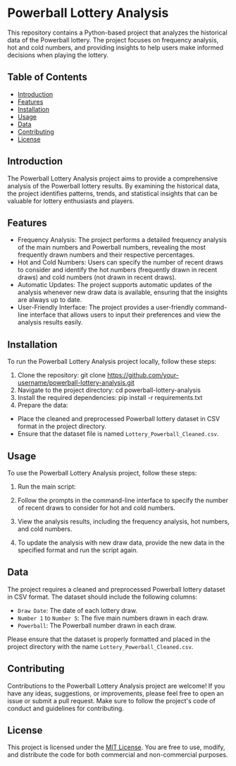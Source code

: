 # Powerball Lottery Analysis

This repository contains a Python-based project that analyzes the historical data of the Powerball lottery. The project focuses on frequency analysis, hot and cold numbers, and providing insights to help users make informed decisions when playing the lottery.

## Table of Contents
- [Introduction](#introduction)
- [Features](#features)
- [Installation](#installation)
- [Usage](#usage)
- [Data](#data)
- [Contributing](#contributing)
- [License](#license)

## Introduction
The Powerball Lottery Analysis project aims to provide a comprehensive analysis of the Powerball lottery results. By examining the historical data, the project identifies patterns, trends, and statistical insights that can be valuable for lottery enthusiasts and players.

## Features
- Frequency Analysis: The project performs a detailed frequency analysis of the main numbers and Powerball numbers, revealing the most frequently drawn numbers and their respective percentages.
- Hot and Cold Numbers: Users can specify the number of recent draws to consider and identify the hot numbers (frequently drawn in recent draws) and cold numbers (not drawn in recent draws).
- Automatic Updates: The project supports automatic updates of the analysis whenever new draw data is available, ensuring that the insights are always up to date.
- User-Friendly Interface: The project provides a user-friendly command-line interface that allows users to input their preferences and view the analysis results easily.

## Installation
To run the Powerball Lottery Analysis project locally, follow these steps:

1. Clone the repository: git clone https://github.com/your-username/powerball-lottery-analysis.git
2. Navigate to the project directory: cd powerball-lottery-analysis
3. Install the required dependencies: pip install -r requirements.txt
4. Prepare the data:
- Place the cleaned and preprocessed Powerball lottery dataset in CSV format in the project directory.
- Ensure that the dataset file is named `Lottery_Powerball_Cleaned.csv`.

## Usage
To use the Powerball Lottery Analysis project, follow these steps:

1. Run the main script:
2. Follow the prompts in the command-line interface to specify the number of recent draws to consider for hot and cold numbers.

3. View the analysis results, including the frequency analysis, hot numbers, and cold numbers.

4. To update the analysis with new draw data, provide the new data in the specified format and run the script again.

## Data
The project requires a cleaned and preprocessed Powerball lottery dataset in CSV format. The dataset should include the following columns:
- `Draw Date`: The date of each lottery draw.
- `Number 1` to `Number 5`: The five main numbers drawn in each draw.
- `Powerball`: The Powerball number drawn in each draw.

Please ensure that the dataset is properly formatted and placed in the project directory with the name `Lottery_Powerball_Cleaned.csv`.

## Contributing
Contributions to the Powerball Lottery Analysis project are welcome! If you have any ideas, suggestions, or improvements, please feel free to open an issue or submit a pull request. Make sure to follow the project's code of conduct and guidelines for contributing.

## License
This project is licensed under the [MIT License](LICENSE). You are free to use, modify, and distribute the code for both commercial and non-commercial purposes.
